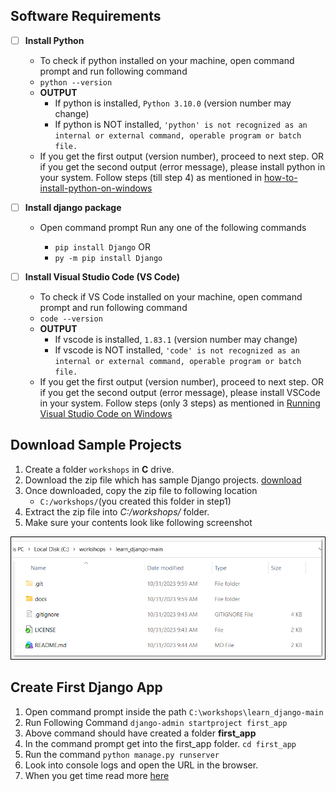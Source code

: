 ## Software Requirements

- [ ] **Install Python**

    - To check if python installed on your machine, open command prompt and run following command
    -  `python --version`
    - **OUTPUT**
        - If python is installed, `Python 3.10.0` (version number may change)
        - If python is NOT installed, `'python' is not recognized as an internal or external command, operable program or batch file.`
    - If you get the first output (version number), proceed to next step. OR if you get the second output (error message), please install python in your system. Follow steps (till step 4) as mentioned in [how-to-install-python-on-windows](https://www.geeksforgeeks.org/how-to-install-python-on-windows/)

- [ ] **Install django package**

  - Open command prompt Run any one of the following commands

    - `pip install Django`
      OR
    - `py -m pip install Django`

- [ ] **Install Visual Studio Code (VS Code)**

    - To check if VS Code installed on your machine, open command prompt and run following command
    - `code --version`
    - **OUTPUT**
        - If vscode is installed, `1.83.1` (version number may change)
        - If vscode is NOT installed, `'code' is not recognized as an internal or external command, operable program or batch file.`
    - If you get the first output (version number), proceed to next step. OR if you get the second output (error message), please install VSCode in your system. Follow steps (only 3 steps) as mentioned in [Running Visual Studio Code on Windows](https://code.visualstudio.com/docs/setup/windows)

## Download Sample Projects

1.  Create a folder `workshops` in **C** drive.
2.  Download the zip file which has sample Django projects. [download](https://github.com/gitruhul/learn_django/archive/refs/heads/main.zip)
3.  Once downloaded, copy the zip file to following location
    - `C:/workshops/`(you created this folder in step1)
4.  Extract the zip file into _C:/workshops/_ folder.
5.  Make sure your contents look like following screenshot

![contents](./docs/images/contents.png)

## Create First Django App

1. Open command prompt inside the path `C:\workshops\learn_django-main`
2. Run Following Command
    `django-admin startproject first_app`
3. Above command should have created a folder **first_app**
4. In the command prompt get into the first_app folder.
    `cd first_app`
5. Run the command
    `python manage.py runserver`
6. Look into console logs and open the URL in the browser.
7. When you get time read more [here](https://docs.djangoproject.com/en/4.2/intro/tutorial01/)
